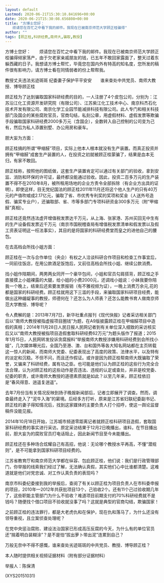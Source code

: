 ```yaml
---
layout: default
Lastmod: 2020-06-21T15:30:10.841696+00:00
date: 2020-06-21T15:30:08.656808+00:00
title: "方博士您好：
　　烦请您在百忙之中看下我的邮件。我现在已被南京师范大学顾正桂骗得"
author: ""
tags: [顾正桂,科研经费,南师大,骗取,教授]
---
```


方博士您好：　　烦请您在百忙之中看下我的邮件。我现在已被南京师范大学顾正桂骗得倾家荡产，由于欠老家亲戚朋友的钱，已五年不敢回家露面了，整天过着东躲西藏的日子。我想请方博士帮忙，毕竟您在国内外有特高的知名度，您所发的稿件很有影响力，请方博士看在同情弱者的份上帮帮我。

教授丈夫违法劣迹斑斑 纪委妻子保护平平安安　　谁来查处中共党员、南师大教授、博导顾正桂

顾正桂为了达到骗取国家科研经费的目的，一人注册了4个皮包公司，分别为：江苏沿江化工资源开发研究院（有限公司）、江苏紫江化工技术中心、南京科杰石化技术开发有限公司、南京化学工业园节能减排科技有限公司。此人专门和相关科技部门及国企的某些腐败官员，官商勾结，私刻公章，用虚假材料、虚假发票等欺骗手段骗取国家科研经费2000多万元（含国企），全数转入自己控制的公司变为己有，然后为私人添置别墅、办公用房和豪车。

胆大妄为方面：

顾正桂搞的所谓“甲缩醛”项目，实际上他本人根本就没有生产装置。而真正投资并拥有“甲缩醛”成套生产装置的人，在投资之初就被顾正桂蒙骗了，结果是血本无归，有家不敢回。

顾正桂称，按照他的图纸做，这套生产装置肯定可以通过有关部门的验收，拿到安监、消防和环保的许可证，最终都没能通过验收。因此，投资二百多万元的生产装置不得不在2010年8月，被所租用场地的企业方责令全部拆除（有企业方出具的证明）。即使这样，目无党纪国法的顾正桂2011年11月还将这个他人生产的只有40万元的产值吹嘘成2.17亿元，骗取了省、市优秀专利奖的奖项和奖金（人送外号造假、骗奖专业户），还骗取部、省、市等多部门专项科研资金300多万元（附“甲缩醛”真相）。

顾正桂还竟然违法虚开增值税发票达千万元，从上海、张家港、苏州买回无中生有的生产设备假发票近千万元（南京市国税稽查局有增值税发票清单和假发票以及假工资表证明这一枉法事实），其目的是将国家的科研经费堂而皇之的进他自己的腰包。

在去高档会所找小姐方面：

顾正桂在一次与合作单位（央企）有权之人洽谈科研合作项目和检查工作事宜后，一同前往饭店，在用公款酒足饭饱后，又前往高档会所找小姐、继续公款消费。

找小姐作陪期间，两男两女同开一个豪华包间，小姐和官员勾肩搭背，顾正桂之手直接摸上小姐裸露的大腿，给小姐的小费2000元，还调戏小姐说：小妹我要你陪我一个晚上，结束后还索要发票报销（有不雅视频为证），一晚上消费万余元,花的都是国家的科研经费。顾正桂就用这下三滥的手段，来骗取国家科研项目经费，能做出这种龌龊事的教授，师德何在？还怎么为人师表？还怎么能教书育人做南京师范大学教授、博导呢？

令人费解的是：2013年7月7日，新华社重点报刊《现代快报》记者采访相关部门后以“南师大教授被指虚报项目圈钱”为题，在A9版披露顾正桂在甲缩醛项目中造假的真相；2014年11月28日人民日报人民网记者到有关单位深入细致的采访核实后又以“南师大教授被指项目造假套取科研经费62万元”为题头版作了报道；2015年1月15日，人民网转发投诉贪腐报料“举报南师大教授涉嫌用科研经费到会所找小姐”，几次媒体曝光后，全国乃至港、澳、台和国外等各大知名网站都在主页转载这一惊人的新闻，而南师大党委、纪委表现出了高度的政策、法律水平，以及特有的淡定和沉稳。不但不问，而且还作假证。或许是因为顾正桂帮南师大既骗取了荣誉，又骗来了科研经费，属有功之臣。也可能是他们认为顾正桂的这些行为完全合法合理，认为对顾正桂的这些动作是否违法、违规的认定或查处，并非是校党委、纪委的职责，或许南师大教授的道德素质就是如此？以至几年来，顾正桂依旧是“春风得意、逍遥复逍遥”。

去年7月份当有关情况反映到扬子晚报新闻部后，记者立即展开了调查。然而，调查最终走入了“泥牛入海”的窘境。后经多方打听，原来是江苏省妇联纪委副书记、顾正桂的妻子得知情况后，找到这家媒体的主要负责人打个招呼，使这一舆论监督稿件没能见报。

2014年10月18日开始，江苏城市频道零距离记者就顾正桂科研项目造假，套取国家科研经费的事实进行采访。原定采访结果于12月2日晚播出，谁料，在节目播出前，胆大妄为的腐败官员打电话阻止，因此新闻节目至今未能播出。

顾正桂还在多种场合炫耀自己有高招，他说：无论哪个教授水平再高，不懂“潜规则”，是不可能拿到国家科研项目经费的。

江苏省教育厅和南京师范大学都在纵容、包庇顾正桂，他们说：我们是行政管理部门，你举报的线索我们经过了解，无法确认真假，其实他们心中比谁都清楚。这难道就是他们对党忠诚、对工作认真负责的表现吗？

南京市科委纪委接到我的举报后，查阅了有关以顾正桂为项目负责人在市科委申报的项目，2010年—2012年共获批项目13个，己验收2个。还有11个己过验收期几年了，这些职能主管部门为什么不验收？难道项目前期支付的70%科研经费就不是钱吗？随便找个借口项目不验收就没事了吗？这就是典型的官商勾结，欺骗国家！

之前顾正桂的违法罪行，都是大老虎仇和在保护，现在仇和落马了，为什么还没有领导重视，且立案侦查处理呢？

在党中央惩治腐败、建设法治国家已形成高压反腐的今天，为什么有的单位官员还“揣着明白装糊涂”？是不是怕“拔出萝卜带出泥”连累到自己？

万般无奈中不得不感慨，谁来查处劣迹斑斑的中共党员、教授、博导顾正桂？

本人随时提供相关视频证据材料（附有部分证据材料）

举报人：陈保清

(XYS20151031)

